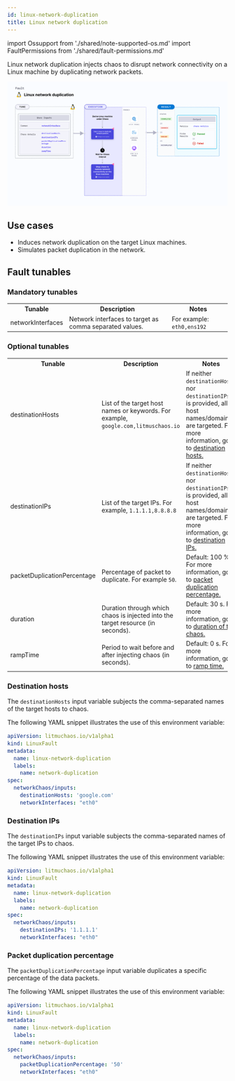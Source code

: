 ```yaml
---
id: linux-network-duplication
title: Linux network duplication
---
```


import Ossupport from './shared/note-supported-os.md'
import FaultPermissions from './shared/fault-permissions.md'

Linux network duplication injects chaos to disrupt network connectivity on a Linux machine by duplicating network packets.

![Linux network duplication](./static/images/linux-network-duplication.png)

## Use cases
- Induces network duplication on the target Linux machines.
- Simulates packet duplication in the network.

<Ossupport />

<FaultPermissions />

## Fault tunables
<h3>Mandatory tunables</h3>
<table>
  <tr>
    <th> Tunable </th>
    <th> Description </th>
    <th> Notes </th>
  </tr>
  <tr>
    <td> networkInterfaces </td>
    <td> Network interfaces to target as comma separated values. </td>
    <td> For example: <code>eth0,ens192</code> </td>
  </tr>
</table>

<h3>Optional tunables</h3>
<table>
  <tr>
    <th> Tunable </th>
    <th> Description </th>
    <th> Notes </th>
  </tr>
    <tr>
    <td> destinationHosts </td>
    <td> List of the target host names or keywords. For example, <code>google.com,litmuschaos.io</code> </td>
    <td> If neither <code>destinationHosts</code> nor <code> destinationIPs</code> is provided, all host names/domains are targeted. For more information, go to <a href= "#destination-hosts">destination hosts.</a> </td>
  </tr>
  <tr>
    <td> destinationIPs </td>
    <td> List of the target IPs. For example, <code>1.1.1.1,8.8.8.8</code> </td>
    <td> If neither <code>destinationHosts</code> nor <code> destinationIPs</code> is provided, all host names/domains are targeted. For more information, go to <a href= "#destination-ips">destination IPs.</td>
  </tr>
  <tr>
    <td> packetDuplicationPercentage </td>
    <td> Percentage of packet to duplicate. For example <code>50</code>. </td>
    <td> Default: 100 %. For more information, go to <a href= "#packet-duplication-percentage">packet duplication percentage.</a> </td>
  </tr>
  <tr>
    <td> duration </td>
    <td> Duration through which chaos is injected into the target resource (in seconds). </td>
    <td> Default: 30 s. For more information, go to <a href= "../../chaos-faults/common-tunables-for-all-faults#duration-of-the-chaos">duration of the chaos.</a>  </td>
  </tr>
  <tr>
    <td> rampTime </td>
    <td> Period to wait before and after injecting chaos (in seconds). </td>
    <td> Default: 0 s. For more information, go to <a href= "../../chaos-faults/common-tunables-for-all-faults#ramp-time">ramp time.</a> </td>
  </tr>
</table>

### Destination hosts

The `destinationHosts` input variable subjects the comma-separated names of the target hosts to chaos.

The following YAML snippet illustrates the use of this environment variable:

[embedmd]:# (./static/manifests/linux-network-duplication/destination-hosts.yaml yaml)
```yaml
apiVersion: litmuchaos.io/v1alpha1
kind: LinuxFault
metadata:
  name: linux-network-duplication
  labels:
    name: network-duplication
spec:
  networkChaos/inputs:
    destinationHosts: 'google.com'
    networkInterfaces: "eth0"
```

### Destination IPs

The `destinationIPs` input variable subjects the comma-separated names of the target IPs to chaos.

The following YAML snippet illustrates the use of this environment variable:

[embedmd]:# (./static/manifests/linux-network-duplication/destination-ips.yaml yaml)
```yaml
apiVersion: litmuchaos.io/v1alpha1
kind: LinuxFault
metadata:
  name: linux-network-duplication
  labels:
    name: network-duplication
spec:
  networkChaos/inputs:
    destinationIPs: '1.1.1.1'
    networkInterfaces: "eth0"
```

### Packet duplication percentage

The `packetDuplicationPercentage` input variable duplicates a specific percentage of the data packets.

The following YAML snippet illustrates the use of this environment variable:

[embedmd]:# (./static/manifests/linux-network-duplication/packet-duplication-percentage.yaml yaml)
```yaml
apiVersion: litmuchaos.io/v1alpha1
kind: LinuxFault
metadata:
  name: linux-network-duplication
  labels:
    name: network-duplication
spec:
  networkChaos/inputs:
    packetDuplicationPercentage: '50'
    networkInterfaces: "eth0"
```

